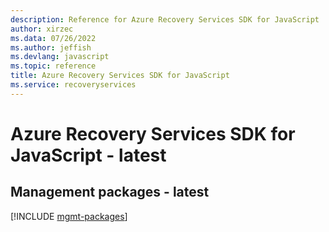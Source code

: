 ```yaml
---
description: Reference for Azure Recovery Services SDK for JavaScript
author: xirzec
ms.data: 07/26/2022
ms.author: jeffish
ms.devlang: javascript
ms.topic: reference
title: Azure Recovery Services SDK for JavaScript
ms.service: recoveryservices
---
```

# Azure Recovery Services SDK for JavaScript - latest

## Management packages - latest
[!INCLUDE [mgmt-packages](recovery-services-mgmt-index.md)]